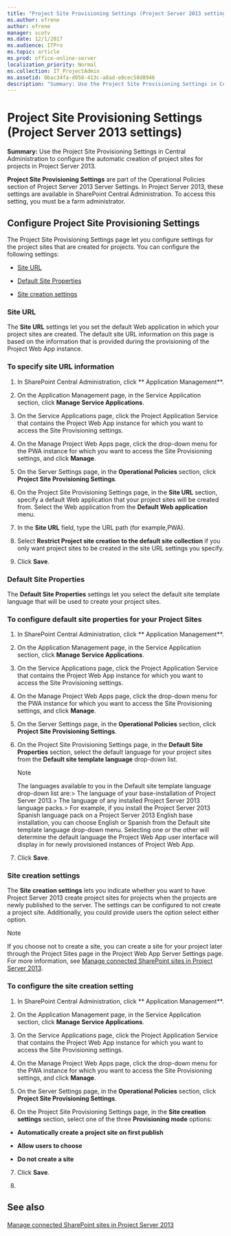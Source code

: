```yaml
---
title: "Project Site Provisioning Settings (Project Server 2013 settings)"
ms.author: efrene
author: efrene
manager: scotv
ms.date: 12/1/2017
ms.audience: ITPro
ms.topic: article
ms.prod: office-online-server
localization_priority: Normal
ms.collection: IT_ProjectAdmin
ms.assetid: 0bac34fa-d058-413c-a8ad-e0cec58d8946
description: "Summary: Use the Project Site Provisioning Settings in Central Administration to configure the automatic creation of project sites for projects in Project Server 2013."
---
```


# Project Site Provisioning Settings (Project Server 2013 settings)
 
 **Summary:** Use the Project Site Provisioning Settings in Central Administration to configure the automatic creation of project sites for projects in Project Server 2013.
  
 **Project Site Provisioning Settings** are part of the Operational Policies section of Project Server 2013 Server Settings. In Project Server 2013, these settings are available in SharePoint Central Administration. To access this setting, you must be a farm administrator.
  
## Configure Project Site Provisioning Settings

The Project Site Provisioning Settings page let you configure settings for the project sites that are created for projects. You can configure the following settings:
  
- [Site URL](project-site-provisioning-settings-project-server-2013-settings.md#section1)
    
- [Default Site Properties](project-site-provisioning-settings-project-server-2013-settings.md#section2)
    
- [Site creation settings](project-site-provisioning-settings-project-server-2013-settings.md#section3)
    
### Site URL
<a name="section1"> </a>

The **Site URL** settings let you set the default Web application in which your project sites are created. The default site URL information on this page is based on the information that is provided during the provisioning of the Project Web App instance.
  
### To specify site URL information

1. In SharePoint Central Administration, click ** Application Management**.
    
2. On the Application Management page, in the Service Application section, click **Manage Service Applications**.
    
3. On the Service Applications page, click the Project Application Service that contains the Project Web App instance for which you want to access the Site Provisioning settings.
    
4. On the Manage Project Web Apps page, click the drop-down menu for the PWA instance for which you want to access the Site Provisioning settings, and click **Manage**.
    
5. On the Server Settings page, in the **Operational Policies** section, click **Project Site Provisioning Settings**.
    
6. On the Project Site Provisioning Settings page, in the **Site URL** section, specify a default Web application that your project sites will be created from. Select the Web application from the **Default Web application** menu.
    
7. In the **Site URL** field, type the URL path (for example,PWA).
    
8. Select **Restrict Project site creation to the default site collection** if you only want project sites to be created in the site URL settings you specify.
    
9. Click **Save**.
    
### Default Site Properties
<a name="section2"> </a>

The **Default Site Properties** settings let you select the default site template language that will be used to create your project sites.
  
### To configure default site properties for your Project Sites

1. In SharePoint Central Administration, click ** Application Management**.
    
2. On the Application Management page, in the Service Application section, click **Manage Service Applications**.
    
3. On the Service Applications page, click the Project Application Service that contains the Project Web App instance for which you want to access the Site Provisioning settings.
    
4. On the Manage Project Web Apps page, click the drop-down menu for the PWA instance for which you want to access the Site Provisioning settings, and click **Manage**.
    
5. On the Server Settings page, in the **Operational Policies** section, click **Project Site Provisioning Settings**.
    
6. On the Project Site Provisioning Settings page, in the **Default Site Properties** section, select the default language for your project sites from the **Default site template language** drop-down list.
    
    > [!NOTE]
    >  The languages available to you in the Default site template language drop-down list are:>  The language of your base-installation of Project Server 2013.>  The language of any installed Project Server 2013 language packs.>  For example, if you install the Project Server 2013 Spanish language pack on a Project Server 2013 English base installation, you can choose English or Spanish from the Default site template language drop-down menu. Selecting one or the other will determine the default language the Project Web App user interface will display in for newly provisioned instances of Project Web App.
  
7. Click **Save**.
    
### Site creation settings
<a name="section3"> </a>

The **Site creation settings** lets you indicate whether you want to have Project Server 2013 create project sites for projects when the projects are newly published to the server. The settings can be configured to not create a project site. Additionally, you could provide users the option select either option.
  
> [!NOTE]
> If you choose not to create a site, you can create a site for your project later through the Project Sites page in the Project Web App Server Settings page. For more information, see [Manage connected SharePoint sites in Project Server 2013](manage-connected-sharepoint-sites-in-project-server-2013.md). 
  
### To configure the site creation setting

1. In SharePoint Central Administration, click ** Application Management**.
    
2. On the Application Management page, in the Service Application section, click **Manage Service Applications**.
    
3. On the Service Applications page, click the Project Application Service that contains the Project Web App instance for which you want to access the Site Provisioning settings.
    
4. On the Manage Project Web Apps page, click the drop-down menu for the PWA instance for which you want to access the Site Provisioning settings, and click **Manage**.
    
5. On the Server Settings page, in the **Operational Policies** section, click **Project Site Provisioning Settings**.
    
6. On the Project Site Provisioning Settings page, in the **Site creation settings** section, select one of the three **Provisioning mode** options:
    
  - **Automatically create a project site on first publish**
    
  - **Allow users to choose**
    
  - **Do not create a site**
    
7. Click **Save**.
    
8. 
    
## See also

#### 

[Manage connected SharePoint sites in Project Server 2013](manage-connected-sharepoint-sites-in-project-server-2013.md)

